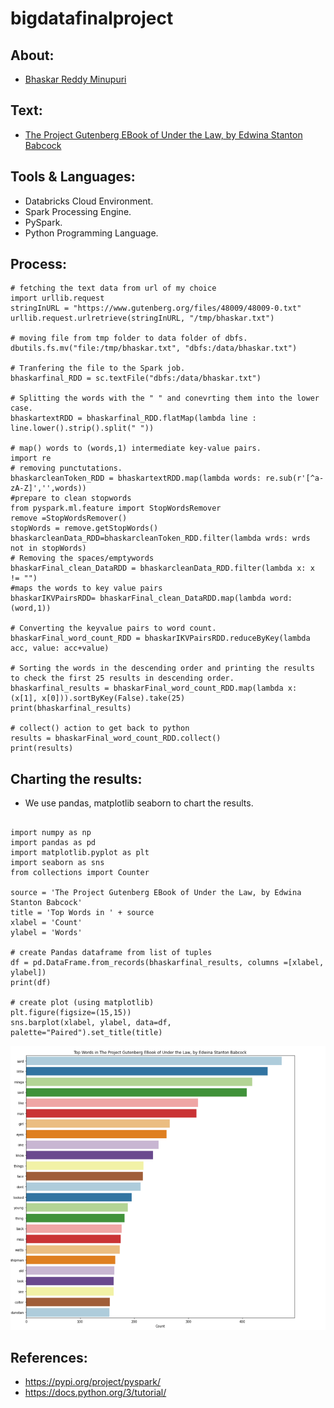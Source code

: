 # bigdatafinalproject
## About:
- [Bhaskar Reddy Minupuri](https://github.com/Bhaskar2909)
## Text:
- [The Project Gutenberg EBook of Under the Law, by Edwina Stanton Babcock](https://www.gutenberg.org/files/48009/48009-0.txt)

## Tools & Languages:
- Databricks Cloud Environment.
- Spark Processing Engine.
- PySpark.
- Python Programming Language.
## Process:
```
# fetching the text data from url of my choice
import urllib.request
stringInURL = "https://www.gutenberg.org/files/48009/48009-0.txt"
urllib.request.urlretrieve(stringInURL, "/tmp/bhaskar.txt")

# moving file from tmp folder to data folder of dbfs.
dbutils.fs.mv("file:/tmp/bhaskar.txt", "dbfs:/data/bhaskar.txt")

# Tranfering the file to the Spark job.
bhaskarfinal_RDD = sc.textFile("dbfs:/data/bhaskar.txt")

# Splitting the words with the " " and conevrting them into the lower case.
bhaskartextRDD = bhaskarfinal_RDD.flatMap(lambda line : line.lower().strip().split(" "))

# map() words to (words,1) intermediate key-value pairs.
import re
# removing punctutations.
bhaskarcleanToken_RDD = bhaskartextRDD.map(lambda words: re.sub(r'[^a-zA-Z]','',words))
#prepare to clean stopwords
from pyspark.ml.feature import StopWordsRemover
remove =StopWordsRemover()
stopWords = remove.getStopWords()
bhaskarcleanData_RDD=bhaskarcleanToken_RDD.filter(lambda wrds: wrds not in stopWords)
# Removing the spaces/emptywords
bhaskarFinal_clean_DataRDD = bhaskarcleanData_RDD.filter(lambda x: x != "")
#maps the words to key value pairs
bhaskarIKVPairsRDD= bhaskarFinal_clean_DataRDD.map(lambda word: (word,1))

# Converting the keyvalue pairs to word count.
bhaskarFinal_word_count_RDD = bhaskarIKVPairsRDD.reduceByKey(lambda acc, value: acc+value)

# Sorting the words in the descending order and printing the results to check the first 25 results in descending order.
bhaskarfinal_results = bhaskarFinal_word_count_RDD.map(lambda x: (x[1], x[0])).sortByKey(False).take(25)
print(bhaskarfinal_results)

# collect() action to get back to python
results = bhaskarFinal_word_count_RDD.collect()
print(results)
```
## Charting the results:
- We use pandas, matplotlib seaborn to chart the results.
```

import numpy as np
import pandas as pd
import matplotlib.pyplot as plt
import seaborn as sns
from collections import Counter

source = 'The Project Gutenberg EBook of Under the Law, by Edwina Stanton Babcock'
title = 'Top Words in ' + source
xlabel = 'Count'
ylabel = 'Words'

# create Pandas dataframe from list of tuples
df = pd.DataFrame.from_records(bhaskarfinal_results, columns =[xlabel, ylabel]) 
print(df)

# create plot (using matplotlib)
plt.figure(figsize=(15,15))
sns.barplot(xlabel, ylabel, data=df, palette="Paired").set_title(title)

```

![PHOTO](BARGRAPH.PNG)


## References:
- https://pypi.org/project/pyspark/
- https://docs.python.org/3/tutorial/
